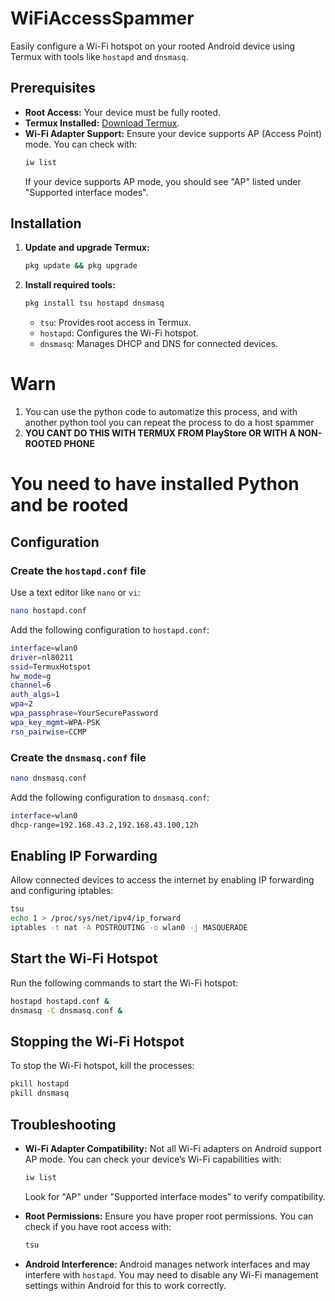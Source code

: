# WiFiAccessSpammer

Easily configure a Wi-Fi hotspot on your rooted Android device using Termux with tools like `hostapd` and `dnsmasq`.

## Prerequisites

- **Root Access:** Your device must be fully rooted.
- **Termux Installed:** [Download Termux](https://f-droid.org/en/packages/com.termux/).
- **Wi-Fi Adapter Support:** Ensure your device supports AP (Access Point) mode. You can check with:
  ```bash
  iw list
  ```
  If your device supports AP mode, you should see "AP" listed under "Supported interface modes".

## Installation

1. **Update and upgrade Termux:**
   ```bash
   pkg update && pkg upgrade
   ```

2. **Install required tools:**
   ```bash
   pkg install tsu hostapd dnsmasq
   ```
   - `tsu`: Provides root access in Termux.
   - `hostapd`: Configures the Wi-Fi hotspot.
   - `dnsmasq`: Manages DHCP and DNS for connected devices.
# Warn

1. You can use the python code to automatize this process, and with another python tool you can repeat the process to do a host spammer
2. **YOU CANT DO THIS WITH TERMUX FROM PlayStore OR WITH A NON-ROOTED PHONE**

# You need to have installed Python and be rooted

## Configuration

### Create the `hostapd.conf` file
Use a text editor like `nano` or `vi`:
```bash
nano hostapd.conf
```
Add the following configuration to `hostapd.conf`:
```bash
interface=wlan0
driver=nl80211
ssid=TermuxHotspot
hw_mode=g
channel=6
auth_algs=1
wpa=2
wpa_passphrase=YourSecurePassword
wpa_key_mgmt=WPA-PSK
rsn_pairwise=CCMP
```

### Create the `dnsmasq.conf` file
```bash
nano dnsmasq.conf
```
Add the following configuration to `dnsmasq.conf`:
```bash
interface=wlan0
dhcp-range=192.168.43.2,192.168.43.100,12h
```

## Enabling IP Forwarding

Allow connected devices to access the internet by enabling IP forwarding and configuring iptables:
```bash
tsu
echo 1 > /proc/sys/net/ipv4/ip_forward
iptables -t nat -A POSTROUTING -o wlan0 -j MASQUERADE
```

## Start the Wi-Fi Hotspot

Run the following commands to start the Wi-Fi hotspot:
```bash
hostapd hostapd.conf &
dnsmasq -C dnsmasq.conf &
```

## Stopping the Wi-Fi Hotspot

To stop the Wi-Fi hotspot, kill the processes:
```bash
pkill hostapd
pkill dnsmasq
```

## Troubleshooting

- **Wi-Fi Adapter Compatibility:** Not all Wi-Fi adapters on Android support AP mode. You can check your device’s Wi-Fi capabilities with:
  ```bash
  iw list
  ```
  Look for "AP" under "Supported interface modes" to verify compatibility.

- **Root Permissions:** Ensure you have proper root permissions. You can check if you have root access with:
  ```bash
  tsu
  ```

- **Android Interference:** Android manages network interfaces and may interfere with `hostapd`. You may need to disable any Wi-Fi management settings within Android for this to work correctly.

